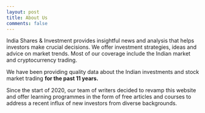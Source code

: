 ```yaml
---
layout: post
title: About Us
comments: false
---
```


India Shares & Investment provides insightful news and analysis that helps investors make crucial decisions. We offer investment strategies, ideas and advice on market trends. Most of our coverage include the Indian market and cryptocurrency trading.

We have been providing quality data about the Indian investments and stock market trading **for the past 11 years.** 

Since the start of 2020, our team of writers decided to revamp this website and offer learning programmes in the form of free articles and courses to address a recent influx of new investors from diverse backgrounds. 
